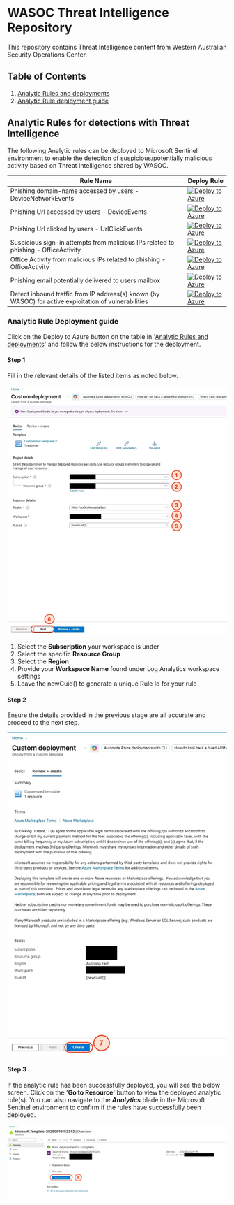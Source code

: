 # WASOC Threat Intelligence Repository


This repository contains Threat Intelligence content from Western Australian Security Operations Center.

## Table of Contents

1) [Analytic Rules and deployments](#analytic-rules-for-detections-with-threat-intelligence)
2) [Analytic Rule deployment guide](#analytic-rule-deployment-guide)



## Analytic Rules for detections with Threat Intelligence

The following Analytic rules can be deployed to Microsoft Sentinel environment to enable the detection of suspicious/potentially malicious activity based on Threat Intelligence shared by WASOC.

| Rule Name | Deploy Rule |
|-|-|
| Phishing domain-name accessed by users - DeviceNetworkEvents | [![Deploy to Azure](https://aka.ms/deploytoazurebutton)](https://portal.azure.com/#create/Microsoft.Template/uri/https%3A%2F%2Fraw.githubusercontent.com%2Fwagov%2Fwasoc-threatintel%2Frefs%2Fheads%2Fmain%2Fanalytic-rules%2FWASOC-Intelligence-a-known-phishing-domain-name-has-been-accessed-by-user-DeviceNetworkEvents.json) |
| Phishing Url accessed by users - DeviceEvents | [![Deploy to Azure](https://aka.ms/deploytoazurebutton)](https://portal.azure.com/#create/Microsoft.Template/uri/https%3A%2F%2Fraw.githubusercontent.com%2Fwagov%2Fwasoc-threatintel%2Frefs%2Fheads%2Fmain%2Fanalytic-rules%2FWASOC-Intelligence-a-known-phishing-url-has-been-accessed-by-a-user-DeviceEvents.json) |
| Phishing Url clicked by users - UrlClickEvents | [![Deploy to Azure](https://aka.ms/deploytoazurebutton)](https://portal.azure.com/#create/Microsoft.Template/uri/https%3A%2F%2Fraw.githubusercontent.com%2Fwagov%2Fwasoc-threatintel%2Frefs%2Fheads%2Fmain%2Fanalytic-rules%2FWASOC-Intelligence-a-known-phishing-URL-has-been-clicked-by-user-UrlClickEvents.json) |
| Suspicious sign-in attempts from malicious IPs related to phishing - OfficeActivity | [![Deploy to Azure](https://aka.ms/deploytoazurebutton)](https://portal.azure.com/#create/Microsoft.Template/uri/https%3A%2F%2Fraw.githubusercontent.com%2Fwagov%2Fwasoc-threatintel%2Frefs%2Fheads%2Fmain%2Fanalytic-rules%2FWASOC-Intelligence-a-suspicious-sign-ins-attempts-from-known-malicious-IP-address-related-to-phishing-campaign.json) |
| Office Activity from malicious IPs related to phishing - OfficeActivity | [![Deploy to Azure](https://aka.ms/deploytoazurebutton)](https://portal.azure.com/#create/Microsoft.Template/uri/https%3A%2F%2Fraw.githubusercontent.com%2Fwagov%2Fwasoc-threatintel%2Frefs%2Fheads%2Fmain%2Fanalytic-rules%2FWASOC-Intelligence-Observed-OfficeActivity-from-known-malicious-IP-address-related-to-phishing.json) |
| Phishing email potentially delivered to users mailbox | [![Deploy to Azure](https://aka.ms/deploytoazurebutton)](https://portal.azure.com/#create/Microsoft.Template/uri/https%3A%2F%2Fraw.githubusercontent.com%2Fwagov%2Fwasoc-threatintel%2Frefs%2Fheads%2Fmain%2Fanalytic-rules%2FWASOC-Intelligence-Phishing-email-potentially-delivered-to-user-mailbox.json) |
| Detect inbound traffic from IP address(s) known (by WASOC) for active exploitation of vulnerabilities| [![Deploy to Azure](https://aka.ms/deploytoazurebutton)](https://portal.azure.com/#create/Microsoft.Template/uri/https%3A%2F%2Fraw.githubusercontent.com%2Fwagov%2Fwasoc-threatintel%2Frefs%2Fheads%2Fmain%2Fanalytic-rules%2FWASOC-Intelligence-Successful-inbound-traffic-to-AzureDiagnostics-from-ip-address-monitored-by-WA-SOC-known-to-actively-exploit-new-vulnerabilities.json) |


### Analytic Rule Deployment guide

Click on the Deploy to Azure button on the table in '[Analytic Rules and deployments](#analytic-rules-for-detections-with-threat-intelligence)' and follow the below instructions for the deployment.


#### Step 1

Fill in the relevant details of the listed items as noted below.

![page1](/media/Custom-Deployment-image1-steps.jpeg)

1. Select the **Subscription** your workspace is under
2. Select the specific **Resource Group**
3. Select the **Region**
4. Provide your **Workspace Name** found under Log Analytics workspace settings
5. Leave the newGuid() to generate a unique Rule Id for your rule


#### Step 2

Ensure the details provided in the previous stage are all accurate and proceed to the next step.

![page2](/media/Custom-Deployment-image2-steps.jpeg)


#### Step 3

If the analytic rule has been successfully deployed, you will see the below screen. Click on the '**Go to Resource**' button to view the deployed analytic rule(s). You can also navigate to the ***Analytics*** blade in the Microsoft Sentinel environment to confirm if the rules have successfully been deployed.

![page3](/media/Custom-Deployment-image3-step.jpeg)


